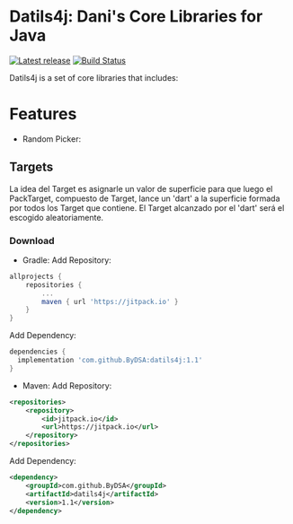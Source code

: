 # Datils4j: Dani's Core Libraries for Java

[![Latest release](https://img.shields.io/github/release/ByDSA/datils4j.svg)](https://github.com/ByDSA/datils4j/releases/latest)
[![Build Status](https://travis-ci.org/ByDSA/datils4j.svg?branch=master)](https://travis-ci.org/ByDSA/datils4j)

Datils4j is a set of core libraries that includes:

# Features
- Random Picker:
## Targets

La idea del Target es asignarle un valor de superficie  para que luego el PackTarget, compuesto de Target, lance un 'dart' a la superficie formada por todos los Target que contiene. El Target alcanzado por el 'dart' será el escogido aleatoriamente.

### Download
- Gradle:
Add Repository:
```gradle
allprojects {
	repositories {
		...
		maven { url 'https://jitpack.io' }
	}
}
```

Add Dependency:
```gradle
dependencies {
  implementation 'com.github.ByDSA:datils4j:1.1'
}
```

- Maven:
Add Repository:
```xml
<repositories>
	<repository>
		<id>jitpack.io</id>
		<url>https://jitpack.io</url>
	</repository>
</repositories>
```

Add Dependency:
```xml
<dependency>
	<groupId>com.github.ByDSA</groupId>
	<artifactId>datils4j</artifactId>
	<version>1.1</version>
</dependency>
```
